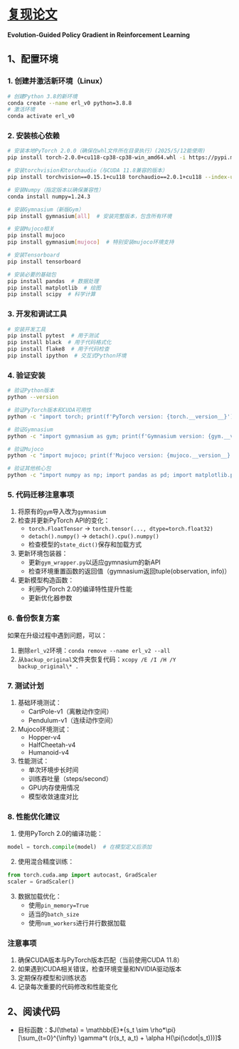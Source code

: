 # [复现论文 ](https://papers.nips.cc/paper/7395-evolution-guided-policy-gradient-in-reinforcement-learning.pdf )

**Evolution-Guided Policy Gradient in Reinforcement Learning**

## 1、配置环境

### 1. 创建并激活新环境（Linux）
```bash
# 创建Python 3.8的新环境
conda create --name erl_v0 python=3.8.8
# 激活环境
conda activate erl_v0
```

### 2. 安装核心依赖
```bash
# 安装本地PyTorch 2.0.0（确保在whl文件所在目录执行）(2025/5/12能使用)
pip install torch-2.0.0+cu118-cp38-cp38-win_amd64.whl -i https://pypi.mirrors.ustc.edu.cn/simple

# 安装torchvision和torchaudio（与CUDA 11.8兼容的版本）
pip install torchvision==0.15.1+cu118 torchaudio==2.0.1+cu118 --index-url https://download.pytorch.org/whl/cu118

# 安装Numpy（指定版本以确保兼容性）
conda install numpy=1.24.3

# 安装Gymnasium（新版Gym）
pip install gymnasium[all]  # 安装完整版本，包含所有环境

# 安装Mujoco相关
pip install mujoco
pip install gymnasium[mujoco]  # 特别安装mujoco环境支持

# 安装Tensorboard
pip install tensorboard

# 安装必要的基础包
pip install pandas  # 数据处理
pip install matplotlib  # 绘图
pip install scipy  # 科学计算
```

### 3. 开发和调试工具
```bash
# 安装开发工具
pip install pytest  # 用于测试
pip install black  # 用于代码格式化
pip install flake8  # 用于代码检查
pip install ipython  # 交互式Python环境
```

### 4. 验证安装
```bash
# 验证Python版本
python --version

# 验证PyTorch版本和CUDA可用性
python -c "import torch; print(f'PyTorch version: {torch.__version__}'); print(f'CUDA available: {torch.cuda.is_available()}'); print(f'CUDA version: {torch.version.cuda if torch.cuda.is_available() else None}')"

# 验证Gymnasium
python -c "import gymnasium as gym; print(f'Gymnasium version: {gym.__version__}')"

# 验证Mujoco
python -c "import mujoco; print(f'Mujoco version: {mujoco.__version__}')"

# 验证其他核心包
python -c "import numpy as np; import pandas as pd; import matplotlib.pyplot as plt; print(f'Numpy version: {np.__version__}'); print(f'Pandas version: {pd.__version__}')"
```

### 5. 代码迁移注意事项
1. 将原有的`gym`导入改为`gymnasium`
2. 检查并更新PyTorch API的变化：
   - `torch.FloatTensor` -> `torch.tensor(..., dtype=torch.float32)`
   - `detach().numpy()` -> `detach().cpu().numpy()`
   - 检查模型的`state_dict()`保存和加载方式
3. 更新环境包装器：
   - 更新`gym_wrapper.py`以适应gymnasium的新API
   - 检查环境重置函数的返回值（gymnasium返回tuple(observation, info)）
4. 更新模型构造函数：
   - 利用PyTorch 2.0的编译特性提升性能
   - 更新优化器参数

### 6. 备份恢复方案
如果在升级过程中遇到问题，可以：
1. 删除`erl_v2`环境：`conda remove --name erl_v2 --all`
2. 从`backup_original`文件夹恢复代码：`xcopy /E /I /H /Y backup_original\* .`

### 7. 测试计划
1. 基础环境测试：
   - CartPole-v1（离散动作空间）
   - Pendulum-v1（连续动作空间）
2. Mujoco环境测试：
   - Hopper-v4
   - HalfCheetah-v4
   - Humanoid-v4
3. 性能测试：
   - 单次环境步长时间
   - 训练吞吐量（steps/second）
   - GPU内存使用情况
   - 模型收敛速度对比

### 8. 性能优化建议
1. 使用PyTorch 2.0的编译功能：
```python
model = torch.compile(model)  # 在模型定义后添加
```
2. 使用混合精度训练：
```python
from torch.cuda.amp import autocast, GradScaler
scaler = GradScaler()
```
3. 数据加载优化：
   - 使用`pin_memory=True`
   - 适当的`batch_size`
   - 使用`num_workers`进行并行数据加载

### 注意事项
1. 确保CUDA版本与PyTorch版本匹配（当前使用CUDA 11.8）
2. 如果遇到CUDA相关错误，检查环境变量和NVIDIA驱动版本
3. 定期保存模型和训练状态
4. 记录每次重要的代码修改和性能变化 

## 2、阅读代码

- 目标函数：$J(\theta) = \mathbb{E}*{s_t \sim \rho*\pi} [\sum_{t=0}^{\infty} \gamma^t (r(s_t, a_t) + \alpha H(\pi(\cdot|s_t)))]$
